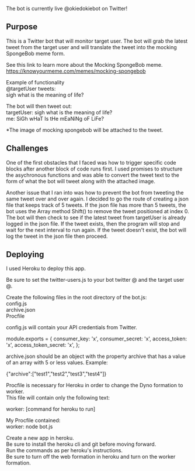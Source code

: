 The bot is currently live @okiedokiebot on Twitter!  

Purpose
---

This is a Twitter bot that will monitor target user. The bot will grab the latest tweet from the target user and will translate the tweet into the mocking SpongeBob meme form.

See this link to learn more about the Mocking SpongeBob meme.  
https://knowyourmeme.com/memes/mocking-spongebob  

Example of functionality  
@targetUser tweets:  
sigh what is the meaning of life?  

The bot will then tweet out:  
targetUser: sigh what is the meaning of life?  
me: SiGh wHaT Is tHe mEaNiNg oF LiFe?  

*The image of mocking spongebob will be attached to the tweet.

Challenges
---

One of the first obstacles that I faced was how to trigger specific code blocks after another block of code runs first. I used promises to structure the asychronous functions and was able to convert the tweet text to the form of what the bot will tweet along with the attached image.

Another issue that I ran into was how to prevent the bot from tweeting the same tweet over and over again. I decided to go the route of creating a json file that keeps track of 5 tweets. If the json file has more than 5 tweets, the bot uses the Array method Shift() to remove the tweet positioned at index 0. The bot will then check to see if the latest tweet from targetUser is already logged in the json file. If the tweet exists, then the program will stop and wait for the next interval to run again. If the tweet doesn't exist, the bot will log the tweet in the json file then proceed.

Deploying
---
I used Heroku to deploy this app.

Be sure to set the twitter-users.js to your bot twitter @ and the target user @.

Create the following files in the root directory of the bot.js:  
config.js  
archive.json  
Procfile  

config.js will contain your API credentials from Twitter.

module.exports = {
  consumer_key:         'x',
  consumer_secret:      'x',
  access_token:         'x',
  access_token_secret:  'x',
};

archive.json should be an object with the property archive that has a value of an array with 5 or less values.
Example:  

{"archive":["test1","test2","test3","test4"]}  

Procfile is necessary for Heroku in order to change the Dyno formation to worker.  
This file will contain only the following text:  

worker: [command for heroku to run]  

My Procfile contained:  
worker: node bot.js  

Create a new app in heroku.  
Be sure to install the heroku cli and git before moving forward.  
Run the commands as per heroku's instructions.  
Be sure to turn off the web formation in heroku and turn on the worker formation.  
